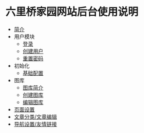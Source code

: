 # 六里桥家园网站后台使用说明

* [简介](README.md)
* 用户模块
    * [登录](login.md)
    * [创建用户](create-userModel.md)
    * [重置密码](repass-userModel.md)
* 初始化
    * [基础配置](init/base.md)
* 图库
    * [图库简介](gallery/readme.md)
    * [创建图库](gallery/create.md)
    * [编辑图库](gallery/edit.md)
* [页面设置](page.md)
* [文章分类/文章编辑](cate.md)
* [导航设置/友情链接](nav.md)
